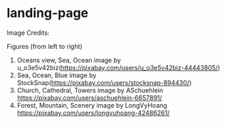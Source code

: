# landing-page

Image Credits: 

Figures (from left to right)
1. Oceans view, Sea, Ocean image by u_o3e5v42biz(https://pixabay.com/users/u_o3e5v42biz-44443805/)
2. Sea, Ocean, Blue image by StockSnap(https://pixabay.com/users/stocksnap-894430/)
3. Church, Cathedral, Towers image by ASchuehlein https://pixabay.com/users/aschuehlein-6657891/
4. Forest, Mountain, Scenery image by LongVyHoang https://pixabay.com/users/longvuhoang-42486261/